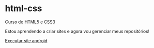# html-css
 Curso de  HTML5 e CSS3

Estou aprendendo a criar sites e agora vou gerenciar meus repositórios!

<a href="https://robsoncaliban.github.io/html-css/exercicios/pacote-projeto-d010/android-site.html" target="_blank"> Executar site android </a>